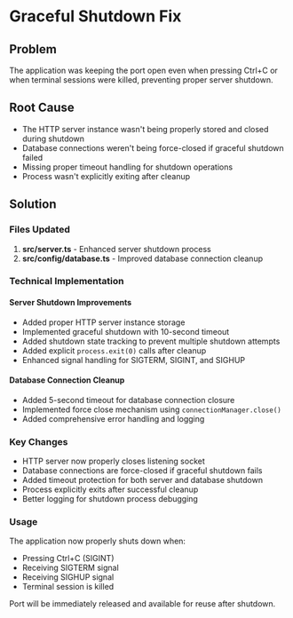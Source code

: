 # Graceful Shutdown Fix

## Problem

The application was keeping the port open even when pressing Ctrl+C or when terminal sessions were killed, preventing proper server shutdown.

## Root Cause

- The HTTP server instance wasn't being properly stored and closed during shutdown
- Database connections weren't being force-closed if graceful shutdown failed
- Missing proper timeout handling for shutdown operations
- Process wasn't explicitly exiting after cleanup

## Solution

### Files Updated

1. **src/server.ts** - Enhanced server shutdown process
2. **src/config/database.ts** - Improved database connection cleanup

### Technical Implementation

#### Server Shutdown Improvements

- Added proper HTTP server instance storage
- Implemented graceful shutdown with 10-second timeout
- Added shutdown state tracking to prevent multiple shutdown attempts
- Added explicit `process.exit(0)` calls after cleanup
- Enhanced signal handling for SIGTERM, SIGINT, and SIGHUP

#### Database Connection Cleanup

- Added 5-second timeout for database connection closure
- Implemented force close mechanism using `connectionManager.close()`
- Added comprehensive error handling and logging

### Key Changes

- HTTP server now properly closes listening socket
- Database connections are force-closed if graceful shutdown fails
- Added timeout protection for both server and database shutdown
- Process explicitly exits after successful cleanup
- Better logging for shutdown process debugging

### Usage

The application now properly shuts down when:

- Pressing Ctrl+C (SIGINT)
- Receiving SIGTERM signal
- Receiving SIGHUP signal
- Terminal session is killed

Port will be immediately released and available for reuse after shutdown.
